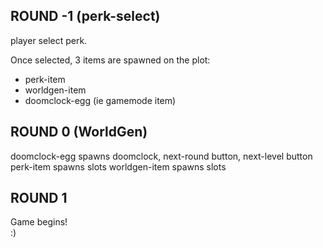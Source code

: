 


## ROUND -1  (perk-select)
player select perk.

Once selected, 3 items are spawned on the plot:
- perk-item
- worldgen-item
- doomclock-egg (ie gamemode item)


## ROUND 0  (WorldGen)
doomclock-egg spawns doomclock, next-round button, next-level button
perk-item spawns slots
worldgen-item spawns slots

## ROUND 1
Game begins!  
:)


